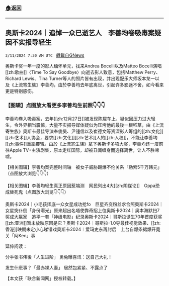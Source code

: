 ###  [:house:返回](README.md)
---


## 奥斯卡2024｜追悼一众已逝艺人　李善均卷吸毒案疑因不实报导轻生
`3/11/2024 7:30 AM UTC ` [轉載自GNews](https://gnews.org/articles/2383610)

奥斯卡奖一年一度的影人缅怀单元，找来Andrea Bocelli以及Matteo Bocelli演唱[[zh:歌曲]]〈Time To Say Goodbye〉向逝去影人致意，包括Matthew Perry、Richard Lewis、Tina Turner等人的照片皆有出现，并出现配乐大师坂本龙一以及《上流寄生族》李善均，由於李善均去年底离世，引起许多影迷不舍，如今看来更是特别感伤。

### 【图辑】点图放大看更多李善均生前照👇👇👇

李善均卷入吸毒案，去年[[zh:12月27日]]被发现陈屍车上，疑似因压力过大轻生，令外界相当震惊，大量不实报导媒体疑似为压垮他的最後一根稻草，由《上流寄生族》奥斯卡最佳导演奉俊昊、尹锺信以及崔德文等资深影人筹组的[[zh:文化]][[zh:艺术]]人协会，要求[[zh:文化]][[zh:艺术]]人的[[zh:人权]]，不能让李善均[[zh:事件]]重蹈覆辙。由於《上流寄生族》拿下奥斯卡多项大奖，李善均还一度前往Apple TV+主演剧集，原本走红国际，却被丑闻缠身而选择离世，让人不胜唏嘘。

【相关图辑】李善均案完整时间轴　被女子威胁踢爆不伦关系「勒索5千万韩元」（点图放大浏览👇👇👇）

【相关图辑】李善均轻生真正原因惹端测　网民列出4大[[zh:阴谋论]]　Oppa恐成替死鬼（点图放大浏览👇👇👇）

奥斯卡2024｜小毛孩挥底一众女星成功抢fo　巨星齐变粉丝求合照奥斯卡2024｜女星突仆倒「身份曝光」原来超出名唔使靠奇招上位奥斯卡2024｜奥本海默扫7奖成大赢家　追平一套「神级电影」纪录奥斯卡2024｜哥斯拉诞生70年首度获奖　[[zh:亚洲]]暂未放映原因是它？奥斯卡2024｜哥斯拉-1.0夺最佳视觉效果、[[zh:香港]]映期未定小心睇错戏奥斯卡2024︱爱玛史东再封后　上台自爆条裙爆开竟关「阿Ken」事

延伸阅读：

分手张书伟後「人生进阶」 勇兔曝喜讯：送自己大礼！

发生什麽事？「最赤裸人妻」 居然包紧紧、不露点了

【本文获「联合新闻网」授权转载。】
